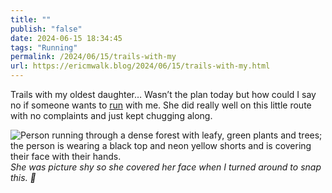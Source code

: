 ```yaml
---
title: ""
publish: "false"
date: 2024-06-15 18:34:45
tags: "Running"
permalink: /2024/06/15/trails-with-my
url: https://ericmwalk.blog/2024/06/15/trails-with-my.html
---
```


Trails with my oldest daughter… Wasn’t the plan today but how could I say no if someone wants to [run](https://www.strava.com/activities/11659844070) with me. She did really well on this little route with no complaints and just kept chugging along.

![Person running through a dense forest with leafy, green plants and trees; the person is wearing a black top and neon yellow shorts and is covering their face with their hands.](https://ericmwalk.blog/uploads/2024/img-0348.jpeg)
*She was picture shy so she covered her face when I turned around to snap this. 📸*